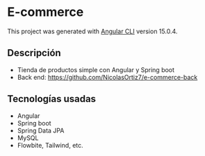 # E-commerce

This project was generated with [Angular CLI](https://github.com/angular/angular-cli) version 15.0.4.

## Descripción

- Tienda de productos simple con Angular y Spring boot
- Back end: https://github.com/NicolasOrtiz7/e-commerce-back

## Tecnologías usadas

- Angular
- Spring boot
- Spring Data JPA
- MySQL
- Flowbite, Tailwind, etc.

